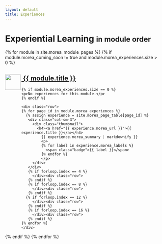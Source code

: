 ```yaml
---
layout: default
title: Experiences
---
```


<div class="container">
  <h1>Experiential Learning <small>in module order</small></h1>
</div>

{% for module in site.morea_module_pages %}
{% if module.morea_coming_soon != true and module.morea_experiences.size > 0 %}
<div class="{% cycle 'section-background-1', 'section-background-2' %}">
  <div class="container">
    <h2><!--<small>Module:</small>--> <a href="{{ site.baseurl }}{{ module.module_page.url }}"><img src="{{ site.baseurl }}{{ module.morea_icon_url }}" width="50" class="img-circle img-responsive morea-img-hover" align="left">&nbsp;{{ module.title }}</a></h2>

    {% if module.morea_experiences.size == 0 %}
    <p>No experiences for this module.</p>
    {% endif %}

    <div class="row">
    {% for page_id in module.morea_experiences %}
      {% assign experience = site.morea_page_table[page_id] %}
       <div class="col-sm-3">
         <div class="thumbnail">
           <h4><a href="{{ experience.morea_url }}">{{ experience.title }}</a></h4>
             {{ experience.morea_summary | markdownify }}
             <p>
             {% for label in experience.morea_labels %}
               <span class="badge">{{ label }}</span>
             {% endfor %}
             </p>
         </div>
       </div>
       {% if forloop.index == 4 %}
         </div><div class="row">
       {% endif %}
       {% if forloop.index == 8 %}
         </div><div class="row">
       {% endif %}
      {% if forloop.index == 12 %}
         </div><div class="row">
       {% endif %}
       {% if forloop.index == 16 %}
         </div><div class="row">
       {% endif %}
    {% endfor %}
    </div>
  </div>
</div>
{% endif %}
{% endfor %}
